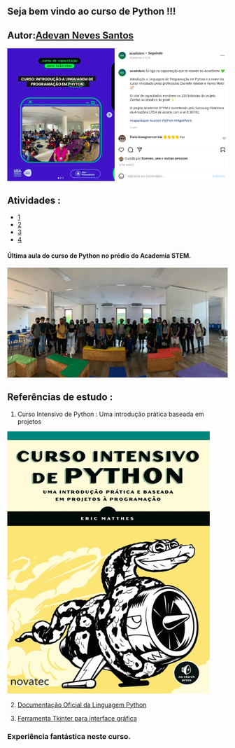 ## Seja bem vindo ao curso de Python !!!

## Autor:[Adevan Neves Santos](https://www.linkedin.com/in/adevan-neves-santos/)

![Alter text](./avaliacao/curso-python-labstem.png)

## Atividades :
- [1](./Atividade-01.py)
- [2](./avaliacao/ui.py)
- [3](./avaliacao/desafio.md)
- [4](./futebol/README.md)

#### Última aula do curso de Python no prédio do Academia STEM. 

![Alter text](Curso-Python-LabStem.jpg)

## Referências de estudo :

1) Curso Intensivo de Python : Uma introdução prática baseada em projetos

![Alter text](livro-python.png)

2) [Documentação Oficial da Linguagem Python](https://www.python.org/)

3) [Ferramenta Tkinter para interface gráfica](https://tiforadacaixa.blogspot.com/p/curso-de-tkinter-interface-trafica-para.html)

### Experiência fantástica neste curso.